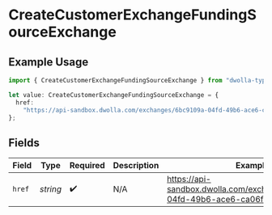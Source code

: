 # CreateCustomerExchangeFundingSourceExchange

## Example Usage

```typescript
import { CreateCustomerExchangeFundingSourceExchange } from "dwolla-typescript";

let value: CreateCustomerExchangeFundingSourceExchange = {
  href:
    "https://api-sandbox.dwolla.com/exchanges/6bc9109a-04fd-49b6-ace6-ca06fd282d65",
};
```

## Fields

| Field                                                                         | Type                                                                          | Required                                                                      | Description                                                                   | Example                                                                       |
| ----------------------------------------------------------------------------- | ----------------------------------------------------------------------------- | ----------------------------------------------------------------------------- | ----------------------------------------------------------------------------- | ----------------------------------------------------------------------------- |
| `href`                                                                        | *string*                                                                      | :heavy_check_mark:                                                            | N/A                                                                           | https://api-sandbox.dwolla.com/exchanges/6bc9109a-04fd-49b6-ace6-ca06fd282d65 |